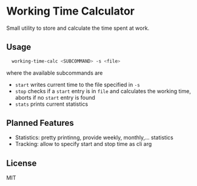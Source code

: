 # Working Time Calculator

Small utility to store and calculate the time spent at work.

## Usage

```bash
  working-time-calc <SUBCOMMAND> -s <file>
```

where the available subcommands are

  - `start` writes current time to the file specified in `-s`
  - `stop` checks if a `start` entry is in `file` and calculates the working time, aborts if no `start` entry is found
  - `stats` prints current statistics 

## Planned Features

  - Statistics: pretty printinng, provide weekly, monthly,... statistics
  - Tracking: allow to specify start and stop time as cli arg

## License

MIT
